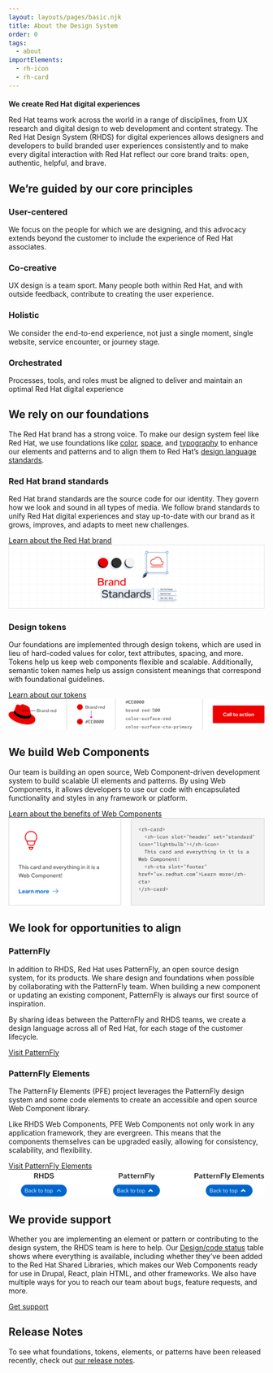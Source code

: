 ```yaml
---
layout: layouts/pages/basic.njk
title: About the Design System
order: 0
tags:
  - about
importElements:
  - rh-icon
  - rh-card
---
```


<style>
.red-heading { 
  color: var(--rh-color-text-brand-on-light);
  font-size: var(--rh-font-size-heading-xl);
}
rh-card rh-icon { 
  --rh-icon-size: var(--rh-size-icon-07);
  color: var(--rh-color-icon-primary);
}

.intro h2 {
  font-size: var(--rh-font-size-heading-xl);
  color: var(--rh-color-text-brand);
}
</style>

<script type="module" src="/assets/javascript/elements/uxdot-hero.js"></script>

<section class="intro">

## We create Red Hat digital experiences

Red Hat teams work across the world in a range of disciplines, from UX research and digital design to web development and content strategy. The Red Hat Design System (RHDS) for digital experiences allows designers and developers to build branded user experiences consistently and to make every digital interaction with Red Hat reflect our core brand traits: open, authentic, helpful, and brave.

</section>

## We’re guided by our core principles

<div class="grid sm-two-columns">
  <rh-card>
    <rh-icon slot="header" set="standard" icon="community-people"></rh-icon>
    <h3 slot="header">User-centered</h3>
    We focus on the people for which we are designing, and this advocacy extends beyond the customer to include the experience of Red Hat associates.
  </rh-card>
  <rh-card>
    <rh-icon slot="header" set="standard" icon="handshake"></rh-icon>
    <h3 slot="header">Co-creative</h3>
    UX design is a team sport. Many people both within Red Hat, and with outside feedback, contribute to creating the user experience.
  </rh-card>
  <rh-card>
    <rh-icon slot="header" set="standard" icon="architect"></rh-icon>
    <h3 slot="header">Holistic</h3>
    We consider the end-to-end experience, not just a single moment, single website, service encounter, or journey stage.
  </rh-card>
  <rh-card>
    <rh-icon slot="header" set="standard" icon="management-and-automation"></rh-icon>
    <h3 slot="header">Orchestrated</h3>
    Processes, tools, and roles must be aligned to deliver and maintain an optimal Red Hat digital experience
  </rh-card>
</div>

## We rely on our foundations

The Red Hat brand has a strong voice. To make our design system feel like Red 
Hat, we use foundations like [color](/foundations/color/), 
[space](/foundations/spacing/), and [typography](/foundations/typography/) to 
enhance our elements and patterns and to align them to Red Hat’s [design 
language standards](https://www.redhat.com/en/about/brand/standards).

### Red Hat brand standards

Red Hat brand standards are the source code for our identity. They govern how we look and sound in all types of media. We follow brand standards to unify Red Hat digital experiences and stay up-to-date with our brand as it grows, improves, and adapts to meet new challenges.

<rh-cta>
  <a href="https://www.redhat.com/en/about/brand/standards">Learn about the Red Hat brand</a>
</rh-cta>

<uxdot-example variant="full" no-border alignment="left" width-adjustment="1140px">
 <img src="../assets/about/about-rhds-brand-standards.png" alt="the words 'brand standards' framed by elements and shapes in ReEd Hat colors">
</uxdot-example>


### Design tokens

Our foundations are implemented through design tokens, which are used in lieu of hard-coded values for color, text attributes, spacing, and more. Tokens help us keep web components flexible and scalable. Additionally, semantic token names help us assign consistent meanings that correspond with foundational guidelines.

<rh-cta>
  <a href="/tokens/">Learn about our tokens</a>
</rh-cta>

<uxdot-example width-adjustment="807px">
 <img src="/tokens/images/design-tokens-intro.png" alt="Flow showing how a color like brand red becomes a token, how it is named, and how it is applied to a call to action">
</uxdot-example>

## We build Web Components

Our team is building an open source, Web Component-driven development system to build scalable UI elements and patterns. By using Web Components, it allows developers to use our code with encapsulated functionality and styles in any framework or platform.

<rh-cta>
  <a href="/get-started/developers/#about-web-components">Learn about the benefits of Web Components</a>
</rh-cta>

<uxdot-example width-adjustment="820px">
 <img src="../assets/about/about-rhds-web-components.svg" alt="Example of a card next to the Web Component's code">
</uxdot-example>

## We look for opportunities to align

### PatternFly

In addition to RHDS, Red Hat uses PatternFly, an open source design system, for its products. We share design and foundations when possible by collaborating with the PatternFly team. When building a new component or updating an existing component, PatternFly is always our first source of inspiration. 

By sharing ideas between the PatternFly and RHDS teams, we create a design language across all of Red Hat, for each stage of the customer lifecycle.

<rh-cta>
  <a href="https://www.patternfly.org/">Visit PatternFly</a>
</rh-cta>

### PatternFly Elements

The PatternFly Elements (PFE) project leverages the PatternFly design system and some code elements to create an accessible and open source Web Component library. 

Like RHDS Web Components, PFE Web Components not only work in any application framework, they are evergreen. This means that the components themselves can be upgraded easily, allowing for consistency, scalability, and flexibility.

<rh-cta>
  <a href="https://patternflyelements.org/">Visit PatternFly Elements</a>
</rh-cta>

<uxdot-example width-adjustment="558px">
 <img src="../assets/about/about-rhds-pf-pfe.svg" alt="A back-to-top element that looks the same in RHDS, PatternFly, and PatternFly Elements">
</uxdot-example>

## We provide support

Whether you are implementing an element or pattern or contributing to the design system, the RHDS team is here to help. Our [Design/code status](/design-code-status/) table shows where everything is available, including whether they’ve been added to the Red Hat Shared Libraries, which makes our Web Components ready for use in Drupal, React, plain HTML, and other frameworks. We also have multiple ways for you to reach our team about bugs, feature requests, and more.

<rh-cta>
  <a href="/support/">Get support</a>
</rh-cta>

<uxdot-feedback>
  <h2>Release Notes</h2>
  <p>To see what foundations, tokens, elements, or patterns have been released recently, check out <a href="/about/release-notes">our release notes</a>.</p>
</uxdot-feedback>
